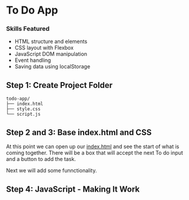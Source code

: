 # To Do App

### Skills Featured
- HTML structure and elements
- CSS layout with Flexbox
- JavaScript DOM manipulation
- Event handling
- Saving data using localStorage

## Step 1: Create Project Folder
```
todo-app/
├── index.html
├── style.css
└── script.js

```

## Step 2 and 3: Base index.html and CSS

At this point we can open up our [index.html](index.html) and see the start of what is coming together. There will be a box that will accept the next To do input and a button to add the task.

Next we will add some funnctionality.

## Step 4: JavaScript - Making It Work